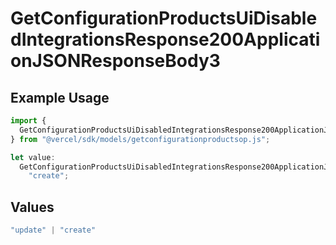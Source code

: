 # GetConfigurationProductsUiDisabledIntegrationsResponse200ApplicationJSONResponseBody3

## Example Usage

```typescript
import {
  GetConfigurationProductsUiDisabledIntegrationsResponse200ApplicationJSONResponseBody3,
} from "@vercel/sdk/models/getconfigurationproductsop.js";

let value:
  GetConfigurationProductsUiDisabledIntegrationsResponse200ApplicationJSONResponseBody3 =
    "create";
```

## Values

```typescript
"update" | "create"
```